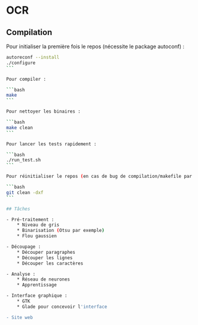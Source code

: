 # OCR

## Compilation

Pour initialiser la première fois le repos (nécessite le package autoconf) :

````bash
autoreconf --install
./configure
```

Pour compiler :

```bash
make
```

Pour nettoyer les binaires :

```bash
make clean
```

Pour lancer les tests rapidement :

```bash
./run_test.sh
```

Pour réinitialiser le repos (en cas de bug de compilation/makefile par exemple) :

```bash
git clean -dxf
```

## Tâches

- Pré-traitement :
    * Niveau de gris
    * Binarisation (Otsu par exemple)
    * Flou gaussien

- Découpage :
    * Découper paragraphes
    * Découper les lignes
    * Découper les caractères

- Analyse :
    * Réseau de neurones
    * Apprentissage

- Interface graphique :
    * GTK
    * Glade pour concevoir l'interface

- Site web
